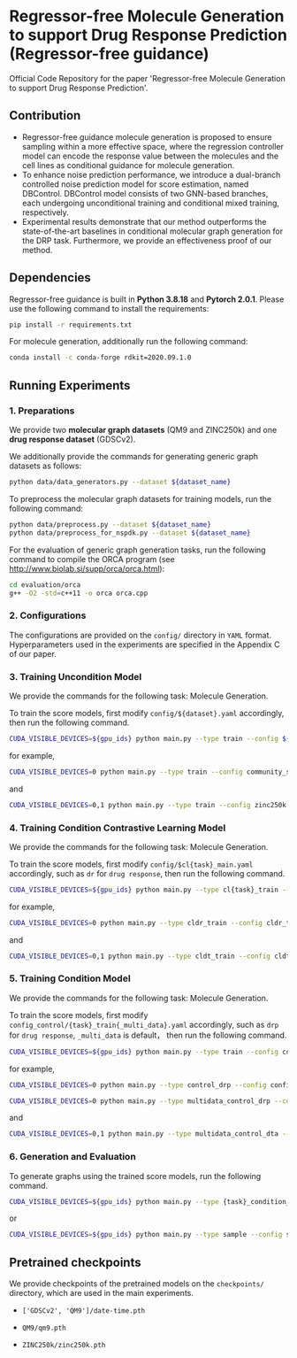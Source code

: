 # Regressor-free Molecule Generation to support Drug Response Prediction (Regressor-free guidance)

Official Code Repository for the paper 'Regressor-free Molecule Generation to support Drug Response Prediction'.



## Contribution

+ Regressor-free guidance molecule generation is proposed to ensure sampling within a more effective space, where the regression controller model can encode the response value between the molecules and the cell lines as conditional guidance for molecule generation.
+ To enhance noise prediction performance, we introduce a dual-branch controlled noise prediction model for score estimation, named DBControl. DBControl model consists of two GNN-based branches, each undergoing unconditional training and conditional mixed training, respectively.
+ Experimental results demonstrate that our method outperforms the state-of-the-art baselines in conditional molecular graph generation for the DRP task. Furthermore, we provide an effectiveness proof of our method.

## Dependencies

Regressor-free guidance is built in **Python 3.8.18** and **Pytorch 2.0.1**. Please use the following command to install the requirements:

```sh
pip install -r requirements.txt
```

For molecule generation, additionally run the following command:

```sh
conda install -c conda-forge rdkit=2020.09.1.0
```


## Running Experiments


### 1. Preparations

We provide two **molecular graph datasets** (QM9 and ZINC250k) and one **drug response dataset** (GDSCv2). 

We additionally provide the commands for generating generic graph datasets as follows:

```sh
python data/data_generators.py --dataset ${dataset_name}
```

To preprocess the molecular graph datasets for training models, run the following command:

```sh
python data/preprocess.py --dataset ${dataset_name}
python data/preprocess_for_nspdk.py --dataset ${dataset_name}
```

For the evaluation of generic graph generation tasks, run the following command to compile the ORCA program (see http://www.biolab.si/supp/orca/orca.html):

```sh
cd evaluation/orca 
g++ -O2 -std=c++11 -o orca orca.cpp
```


### 2. Configurations

The configurations are provided on the `config/` directory in `YAML` format. 
Hyperparameters used in the experiments are specified in the Appendix C of our paper.


### 3. Training Uncondition Model

We provide the commands for the following task: Molecule Generation.

To train the score models, first modify `config/${dataset}.yaml` accordingly, then run the following command.

```sh
CUDA_VISIBLE_DEVICES=${gpu_ids} python main.py --type train --config ${train_config} --seed ${seed}
```

for example, 

```sh
CUDA_VISIBLE_DEVICES=0 python main.py --type train --config community_small --seed 42
```
and
```sh
CUDA_VISIBLE_DEVICES=0,1 python main.py --type train --config zinc250k --seed 42
```

### 4. Training Condition Contrastive Learning Model

We provide the commands for the following task: Molecule Generation.

To train the score models, first modify `config/$cl{task}_main.yaml` accordingly, such as `dr` for `drug response`, then run the following command.

```sh
CUDA_VISIBLE_DEVICES=${gpu_ids} python main.py --type cl{task}_train --config ${train_config} --seed ${seed}
```

for example, 

```sh
CUDA_VISIBLE_DEVICES=0 python main.py --type cldr_train --config cldr_train --seed 42
```
and
```sh
CUDA_VISIBLE_DEVICES=0,1 python main.py --type cldt_train --config cldt_train --seed 42
```


### 5. Training Condition  Model

We provide the commands for the following task: Molecule Generation.

To train the score models, first modify `config_control/{task}_train{_multi_data}.yaml` accordingly, such as `drp` for `drug response`, `_multi_data` is default， then run the following command.

```sh
CUDA_VISIBLE_DEVICES=${gpu_ids} python main.py --type train --config config_control/${train_config} --seed ${seed}
```

for example, 

```sh
CUDA_VISIBLE_DEVICES=0 python main.py --type control_drp --config config_control/drp_train --seed 42
```

```sh
CUDA_VISIBLE_DEVICES=0 python main.py --type multidata_control_drp --config config_control/drp_train --seed 42
```
and
```sh
CUDA_VISIBLE_DEVICES=0,1 python main.py --type multidata_control_dta --config config_control/dta_train --seed 42
```

### 6. Generation and Evaluation

To generate graphs using the trained score models, run the following command.

```sh
CUDA_VISIBLE_DEVICES=${gpu_ids} python main.py --type {task}_condition_sample --config sample_{dataset}
```
or

```sh
CUDA_VISIBLE_DEVICES=${gpu_ids} python main.py --type sample --config sample_zinc250k
```


## Pretrained checkpoints

We provide checkpoints of the pretrained models on the `checkpoints/` directory, which are used in the main experiments.

+ `['GDSCv2', 'QM9']/date-time.pth` 

+ `QM9/qm9.pth`
+ `ZINC250k/zinc250k.pth` 
